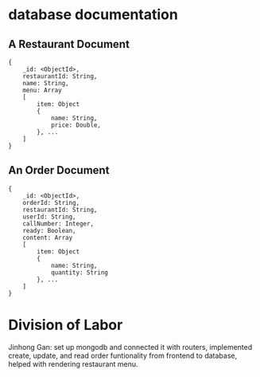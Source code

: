 # database documentation

## A Restaurant Document
```
{
    _id: <ObjectId>,
    restaurantId: String,
    name: String,
    menu: Array
    [
        item: Object 
        {
            name: String,
            price: Double,
        }, ...
    ]
}
```

## An Order Document
```
{  
    _id: <ObjectId>,  
    orderId: String,  
    restaurantId: String,  
    userId: String,  
    callNumber: Integer,  
    ready: Boolean,  
    content: Array  
    [  
        item: Object 
        {  
            name: String,  
            quantity: String  
        }, ...  
    ]  
}  
```

# Division of Labor
Jinhong Gan: set up mongodb and connected it with routers, implemented create, update, and read order funtionality from frontend to database, helped with rendering restaurant menu.